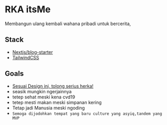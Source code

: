 # RKA itsMe

Membangun ulang kembali wahana pribadi untuk bercerita,

## Stack

- [Nextjs/blog-starter](https://github.com/vercel/next.js/tree/canary/examples/blog-starter/)
- [TailwindCSS](https://tailwindcss.com/)

## Goals

- [Sesuai Design ini, tolong serius herka!](https://www.figma.com/proto/dNE3ozIapMrc0lwxOhyi8I/Figma-Basics?node-id=162%3A41&scaling=min-zoom)
- seasik mungkin ngerjainnya
- tetep sehat meski kena cvd19
- tetep mesti makan meski simpanan kering
- Tetap jadi Manusia meski ngoding
- `Semoga dijodohkan tempat yang baru culture yang asyiq,tandem yang MVP`
